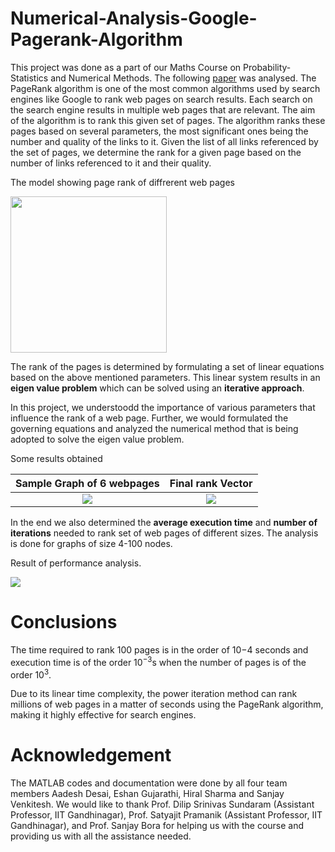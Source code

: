 # Numerical-Analysis-Google-Pagerank-Algorithm

This project was done as a part of our Maths Course on Probability-Statistics and Numerical Methods. The following [paper](https://en.wikipedia.org/wiki/PageRank) was analysed.
The PageRank algorithm is one of the most common algorithms used by search engines like Google to rank web pages on search results. Each search on the search engine results in multiple web pages that are relevant. The aim of the algorithm is to rank this given set of pages. The algorithm ranks these pages based on several parameters, the most significant ones being the number and quality of the links to it. Given the list of all links referenced by the set of pages, we determine the rank for a given page based on the number of links referenced to it and their quality.

The model showing page rank of diffrerent web pages

<img src=https://user-images.githubusercontent.com/68186100/129362909-2dd229e0-a1da-42de-bd3e-52f60fc7ee69.png width="250" height="250">

The rank of the pages is determined by formulating a set of linear equations based on the above mentioned parameters. This linear system results in an **eigen value problem** which can be solved using an **iterative approach**.

In this project, we understoodd the importance of various parameters that influence the rank of a web page. Further, we would formulated the governing equations and analyzed the numerical method that is being adopted to solve the eigen value problem. 

Some results obtained

Sample Graph of 6 webpages |  Final rank Vector
:-------------------------:|:-------------------------:
<img src=https://user-images.githubusercontent.com/68186100/129362583-a1a0200e-d691-4cb1-a61f-d53f0c4695d2.png> |<img src=https://user-images.githubusercontent.com/68186100/129362697-43c16c03-d230-4c81-a92a-c103ad9512eb.png>



In the end we also determined the **average execution time** and **number of iterations** needed to rank set of web pages of different sizes. The analysis is done for graphs of size 4-100 nodes.

Result of performance analysis.

<img src=https://user-images.githubusercontent.com/68186100/129362229-cb1c1519-3d8f-4522-9b29-61da9a7cb600.png>

# Conclusions

The time required to rank 100 pages is in the order of 10−4 seconds and execution time is of the order 10<sup>−3</sup>s when the number of pages is of the order 10<sup>3</sup>.

Due to its linear time complexity, the power iteration method can rank millions of web pages in a matter of seconds using the PageRank algorithm, making it highly effective for search engines.



# Acknowledgement

The MATLAB codes and documentation were done by all four team members Aadesh Desai, Eshan Gujarathi, Hiral Sharma and Sanjay Venkitesh. We would like to thank Prof. Dilip Srinivas Sundaram (Assistant Professor, IIT Gandhinagar), Prof. Satyajit Pramanik (Assistant Professor, IIT Gandhinagar), and Prof. Sanjay Bora for helping us with the course and providing us with all the assistance needed.
